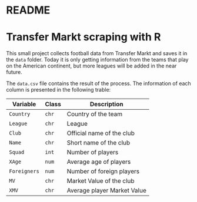 README
================

# Transfer Markt scraping with R

This small project collects football data from Transfer Markt and saves it in the `data` folder. Today it is only getting information from the teams that play on the American continent, but more leagues will be added in the near future.

The `data.csv` file contains the result of the process. The information of each column is presented in the following trable:

| Variable    | Class | Description                 |
|-------------|-------|-----------------------------|
| `Country`   | `chr` | Country of the team         |
| `League`    | `chr` | League                      |
| `Club`      | `chr` | Official name of the club    |
| `Name`      | `chr` | Short name of the club      |
| `Squad`     | `int` | Number of players           |
| `XAge`      | `num` | Average age of players      |
| `Foreigners`| `num` | Number of foreign players   |
| `MV`        | `chr` | Market Value of the club    |
| `XMV`       | `chr` | Average player Market Value |
